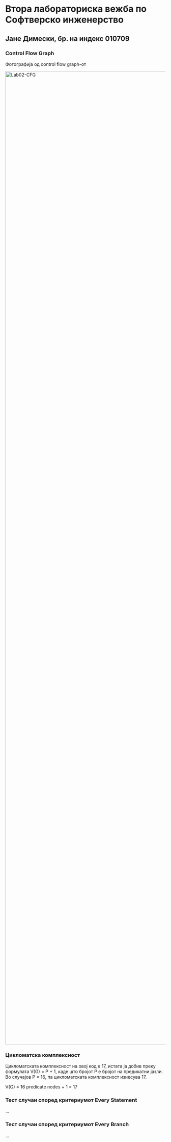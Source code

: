 # Втора лабораториска вежба по Софтверско инженерство

## Јане Димески, бр. на индекс 010709

### Control Flow Graph

Фотографија од control flow graph-от

<img width="3050" alt="Lab02-CFG" src="https://user-images.githubusercontent.com/5346438/171729371-7918b7a1-1d81-432f-aaf6-736dfecfb15a.png">

### Цикломатска комплексност

Цикломатската комплексност на овој код е 17, истата ја добив преку формулата V(G) = P + 1, каде што бројот P е бројот на предикатни јазли.
Во случајов P = 16, па цикломатската комплексност изнесува 17.

V(G) = 16 predicate nodes + 1 = 17

### Тест случаи според критериумот Every Statement

...

### Тест случаи според критериумот Every Branch

...
